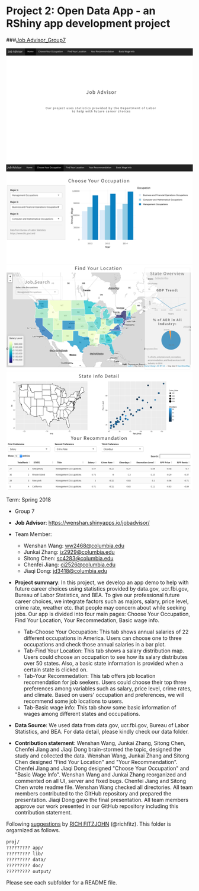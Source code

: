 # Project 2: Open Data App - an RShiny app development project

###[Job Advisor_Group7](https://wenshan.shinyapps.io/jobadvisor/)

![screenshot](doc/1.png)
![screenshot](doc/2.png)
![screenshot](doc/3.png)
![screenshot](doc/4.png)

Term: Spring 2018

+ Group 7
+ **Job Advisor**: https://wenshan.shinyapps.io/jobadvisor/
+ Team Member:
	+ Wenshan Wang: ww2468@columbia.edu
	+ Junkai Zhang: jz2929@columbia.edu
	+ Sitong Chen: sc4283@columbia.edu
	+ Chenfei Jiang: cj2526@columbia.edu
	+ Jiaqi Dong: jd3418@columbia.edu

+ **Project summary**: In this project, we develop an app demo to help with future career choices using statistics provided by data.gov, ucr.fbi.gov, Bureau of Labor Statistics, and BEA. To give our professional future career choices, we integrate factors such as majors, salary, price level, crime rate, weather etc. that people may concern about while seeking jobs. Our app is divided into four main pages: Choose Your Occupation, Find Your Location, Your Recommedation, Basic wage info.
	+ Tab-Choose Your Occupation: This tab shows annual salaries of 22 different occupations in America. Users can choose one to three occupations and check those annual salaries in a bar plot.
	+ Tab-Find Your Location: This tab shows a salary distribution map. Users could choose an occupation to see how its salary distributes over 50 states. Also, a basic state information is provided when a certain state is clicked on.
	+ Tab-Your Recommedation: This tab offers job location recomendation for job seekers. Users could choose their top three preferences among variables such as salary, price level, crime rates, and climate. Based on users' occupation and preferences, we will recommend some job locations to users.
	+ Tab-Basic wage info: This tab show some basic information of wages among different states and occupations.
	


+ **Data Source**: We used data from data.gov, ucr.fbi.gov, Bureau of Labor Statistics, and BEA. For data detail, please kindly check our data folder.

+ **Contribution statement**: Wenshan Wang, Junkai Zhang, Sitong Chen, Chenfei Jiang and Jiaqi Dong brain-stormed the topic, designed the study and collected the data. 
Wenshan Wang, Junkai Zhang and Sitong Chen designed "Find Your Location" and "Your Recommendation". Chenfei Jiang and Jiaqi Dong designed "Choose Your Occupation" and "Basic Wage Info". Wenshan Wang and Junkai Zhang reorganized and commented on all UI, server and fixed bugs. Chenfei Jiang and Sitong Chen wrote readme file. Wenshan Wang checked all directories. All team members contributed to the GitHub repository and prepared the presentation. Jiaqi Dong gave the final presentation. All team members approve our work presented in our GitHub repository including this contribution statement.




Following [suggestions](http://nicercode.github.io/blog/2013-04-05-projects/) by [RICH FITZJOHN](http://nicercode.github.io/about/#Team) (@richfitz). This folder is orgarnized as follows.

```
proj/
????????? app/
????????? lib/
????????? data/
????????? doc/
????????? output/
```

Please see each subfolder for a README file.


